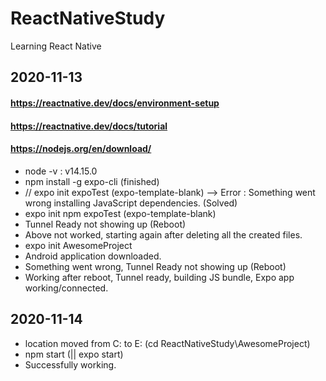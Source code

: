 # ReactNativeStudy
Learning React Native

## 2020-11-13
#### https://reactnative.dev/docs/environment-setup
#### https://reactnative.dev/docs/tutorial
#### https://nodejs.org/en/download/
- node -v : v14.15.0
- npm install -g expo-cli (finished)
- // expo init expoTest (expo-template-blank) --> Error : Something went wrong installing JavaScript dependencies. (Solved)
- expo init npm expoTest (expo-template-blank)
- Tunnel Ready not showing up (Reboot)
- Above not worked, starting again after deleting all the created files.
- expo init AwesomeProject
- Android application downloaded.
- Something went wrong, Tunnel Ready not showing up (Reboot)
- Working after reboot, Tunnel ready, building JS bundle, Expo app working/connected.

## 2020-11-14
- location moved from C: to E: (cd ReactNativeStudy\AwesomeProject)
- npm start (|| expo start)
- Successfully working.
